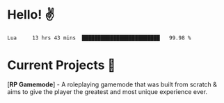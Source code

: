 # Hello! ✌️

<!--START_SECTION:waka-->
```text
Lua     13 hrs 43 mins  █████████████████████████   99.98 % 
```
<!--END_SECTION:waka-->

# Current Projects 🎨
[**RP Gamemode**] - A roleplaying gamemode that was built from scratch & aims to give the player the greatest and most unique experience ever.
